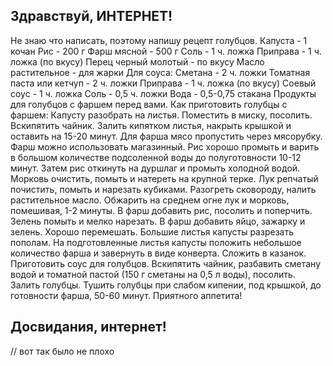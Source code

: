 ## Здравствуй, ИНТЕРНЕТ!
Не знаю что написать, поэтому напишу рецепт голубцов.
Капуста - 1 кочан
Рис - 200 г
Фарш мясной - 500 г
Соль - 1 ч. ложка
Приправа - 1 ч. ложка (по вкусу)
Перец черный молотый - по вкусу
Масло растительное - для жарки
Для соуса:
Сметана - 2 ч. ложки
Томатная паста или кетчуп - 2 ч. ложки
Приправа - 1 ч. ложка (по вкусу)
Соевый соус - 1 ч. ложка
Соль - 0,5 ч. ложки
Вода - 0,5-0,75 стакана
Продукты для голубцов с фаршем перед вами.
Как приготовить голубцы с фаршем:
Капусту разобрать на листья. Поместить в миску, посолить. Вскипятить чайник. Залить кипятком листья, накрыть крышкой и оставить на 15-20 минут.
Для фарша мясо пропустить через мясорубку. Фарш можно использовать магазинный.
Рис хорошо промыть и варить в большом количестве подсоленной воды до полуготовности 10-12 минут. Затем рис откинуть на дуршлаг и промыть холодной водой.
Морковь очистить, помыть и натереть на крупной терке.
Лук репчатый почистить, помыть и нарезать кубиками.
Разогреть сковороду, налить растительное масло. Обжарить на среднем огне лук и морковь, помешивая, 1-2 минуты.
В фарш добавить рис, посолить и поперчить.
Зелень помыть и мелко нарезать.
В фарш добавить яйцо, зажарку и зелень. Хорошо перемешать.
Большие листья капусты разрезать пополам. На подготовленные листья капусты положить небольшое количество фарша и завернуть в виде конверта. Сложить в казанок.
Приготовить соус для голубцов. Вскипятить чайник, разбавить сметану водой и томатной пастой (150 г сметаны на 0,5 л воды), посолить. Залить голубцы. Тушить голубцы при слабом кипении, под крышкой, до готовности фарша, 50-60 минут. Приятного аппетита!
## Досвидания, интернет!

// вот так было не плохо
